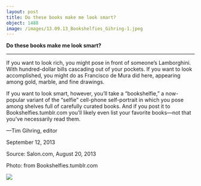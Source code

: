 ```yaml
---
layout: post
title: Do these books make me look smart?
object: 1488
image: /images/13.09.13_Bookshelfies_Gihring-1.jpeg
---
```

**Do these books make me look smart?**

****

If you want to look rich, you might pose in front of someone’s Lamborghini. With hundred-dollar bills cascading out of your pockets. If you want to look accomplished, you might do as Francisco de Mura did here, appearing among gold, marble, and fine drawings.

If you want to look smart, however, you’ll take a “bookshelfie,” a now-popular variant of the “selfie” cell-phone self-portrait in which you pose among shelves full of carefully curated books. And if you post it to Bookshelfies.tumblr.com you’ll likely even list your favorite books—not that you’ve necessarily read them.

—Tim Gihring, editor

September 12, 2013

Source: Salon.com, August 20, 2013

Photo: from Bookshelfies.tumblr.com

![]({{siteurl.base}}/images/13.09.13_Bookshelfies_Gihring-1.jpeg)
